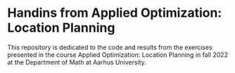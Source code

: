 # Handins from Applied Optimization: Location Planning

This repository is dedicated to the code and results from the exercises presented in the course Applied Optimization: Location Planning in fall 2022 at the Department of Math at Aarhus University.

